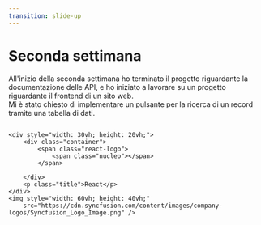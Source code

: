 ```yaml
---
transition: slide-up
---
```


# Seconda settimana

All'inizio della seconda settimana ho terminato il progetto riguardante la documentazione delle API, e ho iniziato a
lavorare su un progetto riguardante il frontend di un sito web.<br />
Mi è stato chiesto di implementare un pulsante per la ricerca di un record tramite una tabella di dati.<br />

<div style="display: flex; flex-direction: row; gap: 70px">

    <div style="width: 30vh; height: 20vh;">
        <div class="container">
            <span class="react-logo">
                <span class="nucleo"></span>
            </span>

        </div>
        <p class="title">React</p>
    </div>
    <img style="width: 60vh; height: 40vh;"
        src="https://cdn.syncfusion.com/content/images/company-logos/Syncfusion_Logo_Image.png" />
</div>

<style>
    .container {
        width: 250px;
        height: 250px;
        margin: 20px auto 0 auto;

        display: flex;
        align-items: center;
        justify-content: center;
    }

    .react-logo {
        display: inline-block;
        border-radius: 50%;
        border: 10px solid #00d8ff;

        animation-name: rotate;
        animation-duration: 10s;
        animation-iteration-count: infinite;
        animation-timing-function: linear;

    }

    .react-logo,
    .react-logo:before,
    .react-logo:after {
        position: absolute;
        display: inline-block;
        width: 200px;
        height: 70px;
        border-radius: 50%;
        border: 10px solid #00d8ff;
    }

    .nucleo,
    .react-logo,
    .react-logo:before,
    .react-logo:after {
        display: flex;
        align-items: center;
        justify-content: center;
    }

    .nucleo {
        width: 40px;
        height: 40px;
        border-radius: 100%;
        background: #00d8ff;
    }

    .react-logo:before,
    .react-logo:after {
        content: "";
    }

    .react-logo:after {
        transform: rotate(-57deg);
    }

    .react-logo:before {
        transform: rotate(57deg);
    }

    .title {
        font-size: 60px;
        color: #00d8ff;
        width: 250px;
        margin: 2px auto;
        text-align: center;
    }

    @keyframes rotate {

        100% {
            transform: rotate(360deg);
        }
    }
</style>
